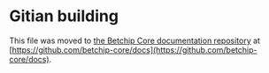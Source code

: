 Gitian building
================

This file was moved to [the Betchip Core documentation repository](https://github.com/betchip-core/docs/blob/master/gitian-building.md) at [https://github.com/betchip-core/docs](https://github.com/betchip-core/docs).
